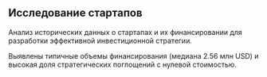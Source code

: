 ## Исследование стартапов 
Анализ исторических данных о стартапах и их финансировании для разработки эффективной инвестиционной стратегии.

Выявлены типичные объемы финансирования (медиана 2.56 млн USD) и высокая доля стратегических поглощений с нулевой стоимостью.
